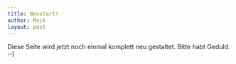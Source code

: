 ```yaml
---
title: Neustart!
author: Maik
layout: post
---
```


Diese Seite wird jetzt noch einmal komplett neu gestaltet. Bitte habt Geduld. :-)